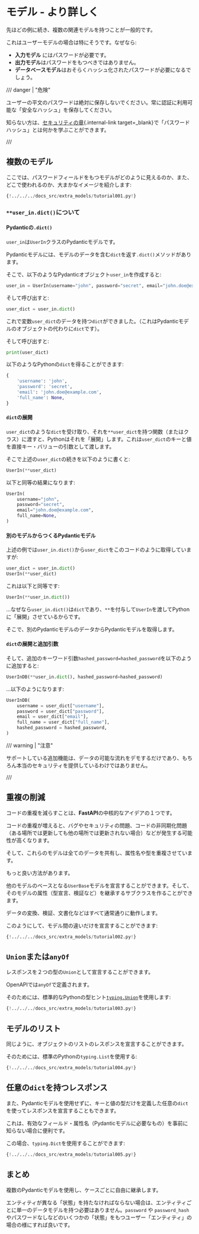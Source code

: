 # モデル - より詳しく

先ほどの例に続き、複数の関連モデルを持つことが一般的です。

これはユーザーモデルの場合は特にそうです。なぜなら:

* **入力モデル** にはパスワードが必要です。
* **出力モデル**はパスワードをもつべきではありません。
* **データベースモデル**はおそらくハッシュ化されたパスワードが必要になるでしょう。

/// danger | "危険"

ユーザーの平文のパスワードは絶対に保存しないでください。常に認証に利用可能な「安全なハッシュ」を保存してください。

知らない方は、[セキュリティの章](security/simple-oauth2.md#password-hashing){.internal-link target=_blank}で「パスワードハッシュ」とは何かを学ぶことができます。

///

## 複数のモデル

ここでは、パスワードフィールドをもつモデルがどのように見えるのか、また、どこで使われるのか、大まかなイメージを紹介します:

```Python hl_lines="9  11  16  22  24  29-30  33-35  40-41"
{!../../../docs_src/extra_models/tutorial001.py!}
```

### `**user_in.dict()`について

#### Pydanticの`.dict()`

`user_in`は`UserIn`クラスのPydanticモデルです。

Pydanticモデルには、モデルのデータを含む`dict`を返す`.dict()`メソッドがあります。

そこで、以下のようなPydanticオブジェクト`user_in`を作成すると:

```Python
user_in = UserIn(username="john", password="secret", email="john.doe@example.com")
```

そして呼び出すと:

```Python
user_dict = user_in.dict()
```

これで変数`user_dict`のデータを持つ`dict`ができました。（これはPydanticモデルのオブジェクトの代わりに`dict`です）。

そして呼び出すと:

```Python
print(user_dict)
```

以下のようなPythonの`dict`を得ることができます:

```Python
{
    'username': 'john',
    'password': 'secret',
    'email': 'john.doe@example.com',
    'full_name': None,
}
```

#### `dict`の展開

`user_dict`のような`dict`を受け取り、それを`**user_dict`を持つ関数（またはクラス）に渡すと、Pythonはそれを「展開」します。これは`user_dict`のキーと値を直接キー・バリューの引数として渡します。

そこで上述の`user_dict`の続きを以下のように書くと:

```Python
UserIn(**user_dict)
```

以下と同等の結果になります:

```Python
UserIn(
    username="john",
    password="secret",
    email="john.doe@example.com",
    full_name=None,
)
```

#### 別のモデルからつくるPydanticモデル

上述の例では`user_in.dict()`から`user_dict`をこのコードのように取得していますが:

```Python
user_dict = user_in.dict()
UserIn(**user_dict)
```

これは以下と同等です:

```Python
UserIn(**user_in.dict())
```

...なぜなら`user_in.dict()`は`dict`であり、`**`を付与して`UserIn`を渡してPythonに「展開」させているからです。

そこで、別のPydanticモデルのデータからPydanticモデルを取得します。

#### `dict`の展開と追加引数

そして、追加のキーワード引数`hashed_password=hashed_password`を以下のように追加すると:

```Python
UserInDB(**user_in.dict(), hashed_password=hashed_password)
```

...以下のようになります:

```Python
UserInDB(
    username = user_dict["username"],
    password = user_dict["password"],
    email = user_dict["email"],
    full_name = user_dict["full_name"],
    hashed_password = hashed_password,
)
```

/// warning | "注意"

サポートしている追加機能は、データの可能な流れをデモするだけであり、もちろん本当のセキュリティを提供しているわけではありません。

///

## 重複の削減

コードの重複を減らすことは、**FastAPI**の中核的なアイデアの１つです。

コードの重複が増えると、バグやセキュリティの問題、コードの非同期化問題（ある場所では更新しても他の場所では更新されない場合）などが発生する可能性が高くなります。

そして、これらのモデルは全てのデータを共有し、属性名や型を重複させています。

もっと良い方法があります。

他のモデルのベースとなる`UserBase`モデルを宣言することができます。そして、そのモデルの属性（型宣言、検証など）を継承するサブクラスを作ることができます。

データの変換、検証、文書化などはすべて通常通りに動作します。

このようにして、モデル間の違いだけを宣言することができます:

```Python hl_lines="9  15 16  19 20  23 24"
{!../../../docs_src/extra_models/tutorial002.py!}
```

## `Union`または`anyOf`

レスポンスを２つの型の`Union`として宣言することができます。

OpenAPIでは`anyOf`で定義されます。

そのためには、標準的なPythonの型ヒント<a href="https://docs.python.org/3/library/typing.html#typing.Union" class="external-link" target="_blank">`typing.Union`</a>を使用します:

```Python hl_lines="1 14 15 18 19 20 33"
{!../../../docs_src/extra_models/tutorial003.py!}
```

## モデルのリスト

同じように、オブジェクトのリストのレスポンスを宣言することができます。

そのためには、標準のPythonの`typing.List`を使用する:

```Python hl_lines="1 20"
{!../../../docs_src/extra_models/tutorial004.py!}
```

## 任意の`dict`を持つレスポンス

また、Pydanticモデルを使用せずに、キーと値の型だけを定義した任意の`dict`を使ってレスポンスを宣言することもできます。

これは、有効なフィールド・属性名（Pydanticモデルに必要なもの）を事前に知らない場合に便利です。

この場合、`typing.Dict`を使用することができます:

```Python hl_lines="1 8"
{!../../../docs_src/extra_models/tutorial005.py!}
```

## まとめ

複数のPydanticモデルを使用し、ケースごとに自由に継承します。

エンティティが異なる「状態」を持たなければならない場合は、エンティティごとに単一のデータモデルを持つ必要はありません。`password` や `password_hash` やパスワードなしなどのいくつかの「状態」をもつユーザー「エンティティ」の場合の様にすれば良いです。
